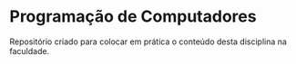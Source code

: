 # Programação de Computadores
Repositório criado para colocar em prática o conteúdo desta disciplina na faculdade.
